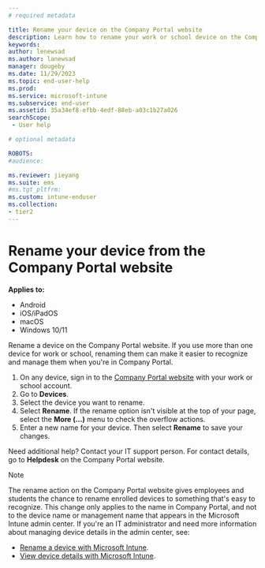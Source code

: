 ```yaml
---
# required metadata

title: Rename your device on the Company Portal website 
description: Learn how to rename your work or school device on the Company Portal website.
keywords:
author: lenewsad
ms.author: lanewsad
manager: dougeby
ms.date: 11/29/2023
ms.topic: end-user-help
ms.prod:
ms.service: microsoft-intune
ms.subservice: end-user
ms.assetid: 35a34ef8-efbb-4edf-88eb-a03c1b27a026
searchScope:
 - User help

# optional metadata

ROBOTS:  
#audience:

ms.reviewer: jieyang
ms.suite: ems
#ms.tgt_pltfrm:
ms.custom: intune-enduser
ms.collection:
- tier2
---
```


# Rename your device from the Company Portal website  

**Applies to:**

* Android
* iOS/iPadOS
* macOS
* Windows 10/11  

Rename a device on the Company Portal website. If you use more than one device for work or school, renaming them can make it easier to recognize and manage them when you're in Company Portal.   

1. On any device, sign in to the [Company Portal website](https://portal.manage.microsoft.com) with your work or school account.  
2. Go to **Devices**.  
3. Select the device you want to rename.  
4. Select **Rename**. If the rename option isn't visible at the top of your page, select the **More (…)** menu to check the overflow actions.  
5. Enter a new name for your device. Then select **Rename** to save your changes.  

Need additional help? Contact your IT support person. For contact details, go to **Helpdesk** on the Company Portal website.  

>[!NOTE]
>The rename action on the Company Portal website gives employees and students the chance to rename enrolled devices to something that's easy to recognize. This change only applies to the name in Company Portal, and not to the device name or management name that appears in the Microsoft Intune admin center. If you're an IT administrator and need more information about managing device details in the admin center, see:  
>
>- [Rename a device with Microsoft Intune](../remote-actions/device-rename.md).
>- [View device details with Microsoft Intune](../remote-actions/device-inventory.md#hardware-device-details).
